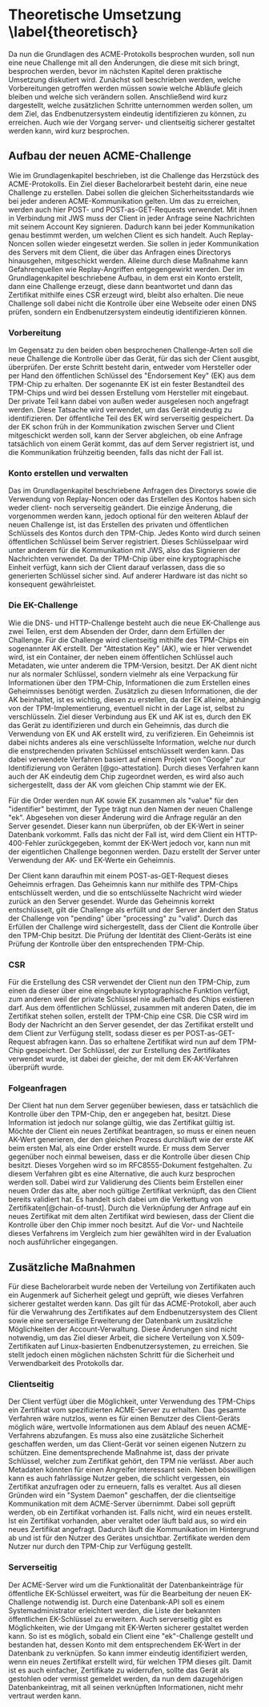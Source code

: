 # Theoretische Umsetzung \label{theoretisch}
Da nun die Grundlagen des ACME-Protokolls besprochen wurden, soll nun eine neue Challenge mit all den Änderungen, die diese mit sich bringt, besprochen werden, bevor im nächsten Kapitel deren praktische Umsetzung diskutiert wird. Zunächst soll beschrieben werden, welche Vorbereitungen getroffen werden müssen sowie welche Abläufe gleich bleiben und welche sich verändern sollen. Anschließend wird kurz dargestellt, welche zusätzlichen Schritte unternommen werden sollen, um dem Ziel, das Endbenutzersystem eindeutig identifizieren zu können, zu erreichen. Auch wie der Vorgang server- und clientseitig sicherer gestaltet werden kann, wird kurz besprochen.

## Aufbau der neuen ACME-Challenge
Wie im Grundlagenkapitel beschrieben, ist die Challenge das Herzstück des ACME-Protokolls. Ein Ziel dieser Bachelorarbeit besteht darin, eine neue Challenge zu erstellen. Dabei sollen die gleichen Sicherheitsstandards wie bei jeder anderen ACME-Kommunikation gelten. Um das zu erreichen, werden auch hier POST- und POST-as-GET-Requests verwendet. Mit ihnen in Verbindung mit JWS muss der Client in jeder Anfrage seine Nachrichten mit seinem Account Key signieren. Dadurch kann bei jeder Kommunikation genau bestimmt werden, um welchen Client es sich handelt. Auch Replay-Noncen sollen wieder eingesetzt werden. Sie sollen in jeder Kommunikation des Servers mit dem Client, die über das Anfragen eines Directorys hinausgehen, mitgeschickt werden. Alleine durch diese Maßnahme kann Gefahrenquellen wie Replay-Angriffen entgegengewirkt werden. Der im Grundlagenkapitel beschriebene Aufbau, in dem erst ein Konto erstellt, dann eine Challenge erzeugt, diese dann beantwortet und dann das Zertifikat mithilfe eines CSR erzeugt wird, bleibt also erhalten. Die neue Challenge soll dabei nicht die Kontrolle über eine Webseite oder einen DNS prüfen, sondern ein Endbenutzersystem eindeutig identifizieren können.

### Vorbereitung
Im Gegensatz zu den beiden oben besprochenen Challenge-Arten soll die neue Challenge die Kontrolle über das Gerät, für das sich der Client ausgibt, überprüfen. Der erste Schritt besteht darin, entweder vom Hersteller oder per Hand den öffentlichen Schlüssel des "Endorsement Key" (EK) aus dem TPM-Chip zu erhalten. Der sogenannte EK ist ein fester Bestandteil des TPM-Chips und wird bei dessen Erstellung vom Hersteller mit eingebaut. Der private Teil kann dabei von außen weder ausgelesen noch angefragt werden. Diese Tatsache wird verwendet, um das Gerät eindeutig zu identifizieren. Der öffentliche Teil des EK wird serverseitig gespeichert. Da der EK schon früh in der Kommunikation zwischen Server und Client mitgeschickt werden soll, kann der Server abgleichen, ob eine Anfrage tatsächlich von einem Gerät kommt, das auf dem Server registriert ist, und die Kommunikation frühzeitig beenden, falls das nicht der Fall ist.

### Konto erstellen und verwalten
Das im Grundlagenkapitel beschriebene Anfragen des Directorys sowie die Verwendung von Replay-Noncen oder das Erstellen des Kontos haben sich weder client- noch serverseitig geändert. Die einzige Änderung, die vorgenommen werden kann, jedoch optional für den weiteren Ablauf der neuen Challenge ist, ist das Erstellen des privaten und öffentlichen Schlüssels des Kontos durch den TPM-Chip. Jedes Konto wird durch seinen öffentlichen Schlüssel beim Server registriert. Dieses Schlüsselpaar wird unter anderem für die Kommunikation mit JWS, also das Signieren der Nachrichten verwendet. Da der TPM-Chip über eine kryptographische Einheit verfügt, kann sich der Client darauf verlassen, dass die so generierten Schlüssel sicher sind. Auf anderer Hardware ist das nicht so konsequent gewährleistet.

### Die EK-Challenge
Wie die DNS- und HTTP-Challenge besteht auch die neue EK-Challenge aus zwei Teilen, erst dem Absenden der Order, dann dem Erfüllen der Challenge.
Für die Challenge wird clientseitig mithilfe des TPM-Chips ein sogenannter AK erstellt. Der "Attestation Key" (AK), wie er hier verwendet wird, ist ein Container, der neben einem öffentlichen Schlüssel auch Metadaten, wie unter anderem die TPM-Version, besitzt. Der AK dient nicht nur als normaler Schlüssel, sondern vielmehr als eine Verpackung für Informationen über den TPM-Chip, Informationen die zum Erstellen eines Geheimnisses benötigt werden. Zusätzlich zu diesen Informationen, die der AK beinhaltet, ist es wichtig, diesen zu erstellen, da der EK alleine, abhängig von der TPM-Implementierung, eventuell nicht in der Lage ist, selbst zu verschlüsseln. Ziel dieser Verbindung aus EK und AK ist es, durch den EK das Gerät zu identifizieren und durch ein Geheimnis, das durch die Verwendung von EK und AK erstellt wird, zu verifizieren. Ein Geheimnis ist dabei nichts anderes als eine verschlüsselte Information, welche nur durch die enstprechenden privaten Schlüssel entschlüsselt werden kann. Das dabei verwendete Verfahren basiert auf einem Projekt von "Google" zur Identifizierung von Geräten [@go-attestation]. Durch dieses Verfahren kann auch der AK eindeutig dem Chip zugeordnet werden, es wird also auch sichergestellt, dass der AK vom gleichen Chip stammt wie der EK.

Für die Order werden nun AK sowie EK zusammen als "value" für den "identifier" bestimmt, der Type trägt nun den Namen der neuen Challenge "ek". Abgesehen von dieser Änderung wird die Anfrage regulär an den Server gesendet. Dieser kann nun überprüfen, ob der EK-Wert in seiner Datenbank vorkommt. Falls das nicht der Fall ist, wird dem Client ein HTTP-400-Fehler zurückgegeben, kommt der EK-Wert jedoch vor, kann nun mit der eigentlichen Challenge begonnen werden. Dazu erstellt der Server unter Verwendung der AK- und EK-Werte ein Geheimnis.

Der Client kann daraufhin mit einem POST-as-GET-Request dieses Geheimnis erfragen. Das Geheimnis kann nur mithilfe des TPM-Chips entschlüsselt werden, und die so entschlüsselte Nachricht wird wieder zurück an den Server gesendet. Wurde das Geheimnis korrekt entschlüsselt, gilt die Challenge als erfüllt und der Server ändert den Status der Challenge von "pending" über "processing" zu "valid". Durch das Erfüllen der Challenge wird sichergestellt, dass der Client die Kontrolle über den TPM-Chip besitzt. Die Prüfung der Identität des Client-Geräts ist eine Prüfung der Kontrolle über den entsprechenden TPM-Chip.

### CSR
Für die Erstellung des CSR verwendet der Client nun den TPM-Chip, zum einen da dieser über eine eingebaute kryptographische Funktion verfügt, zum anderen weil der private Schlüssel nie außerhalb des Chips existieren darf. Aus dem öffentlichen Schlüssel, zusammen mit anderen Daten, die im Zertifikat stehen sollen, erstellt der TPM-Chip eine CSR. Die CSR wird im Body der Nachricht an den Server gesendet, der das Zertifikat erstellt und dem Client zur Verfügung stellt, sodass dieser es per POST-as-GET-Request abfragen kann. Das so erhaltene Zertifikat wird nun auf dem TPM-Chip gespeichert. Der Schlüssel, der zur Erstellung des Zertifikates verwendet wurde, ist dabei der gleiche, der mit dem EK-AK-Verfahren überprüft wurde.

### Folgeanfragen
Der Client hat nun dem Server gegenüber bewiesen, dass er tatsächlich die Kontrolle über den TPM-Chip, den er angegeben hat, besitzt. Diese Information ist jedoch nur solange gültig, wie das Zertifikat gültig ist. Möchte der Client ein neues Zertifikat beantragen, so muss er einen neuen AK-Wert generieren, der den gleichen Prozess durchläuft wie der erste AK beim ersten Mal, als eine Order erstellt wurde. Er muss dem Server gegenüber noch einmal beweisen, dass er die Kontrolle über diesen Chip besitzt. Dieses Vorgehen wird so im RFC8555-Dokument festgehalten.
Zu diesem Verfahren gibt es eine Alternative, die auch kurz besprochen werden soll. Dabei wird zur Validierung des Clients beim Erstellen einer neuen Order das alte, aber noch gültige Zertifikat verknüpft, das den Client bereits validiert hat. Es handelt sich dabei um die Verkettung von Zertifikaten[@chain-of-trust]. Durch die Verknüpfung der Anfrage auf ein neues Zertifikat mit dem alten Zertifikat wird bewiesen, dass der Client die Kontrolle über den Chip immer noch besitzt. Auf die Vor- und Nachteile dieses Verfahrens im Vergleich zum hier gewählten wird in der Evaluation noch ausführlicher eingegangen.

## Zusätzliche Maßnahmen
Für diese Bachelorarbeit wurde neben der Verteilung von Zertifikaten auch ein Augenmerk auf Sicherheit gelegt und geprüft, wie dieses Verfahren sicherer gestaltet werden kann. Das gilt für das ACME-Protokoll, aber auch für die Verwahrung des Zertifikates auf dem Endbenutzersystem des Client sowie eine serverseitige Erweiterung der Datenbank um zusätzliche Möglichkeiten der Account-Verwaltung. Diese Änderungen sind nicht notwendig, um das Ziel dieser Arbeit, die sichere Verteilung von X.509-Zertifikaten auf Linux-basierten Endbenutzersystemen, zu erreichen. Sie stellt jedoch einen möglichen nächsten Schritt für die Sicherheit und Verwendbarkeit des Protokolls dar.

### Clientseitig
Der Client verfügt über die Möglichkeit, unter Verwendung des TPM-Chips ein Zertifikat vom spezifizierten ACME-Server zu erhalten. Das gesamte Verfahren wäre nutzlos, wenn es für einen Benutzer des Client-Geräts möglich wäre, wertvolle Informationen aus dem Ablauf des neuen ACME-Verfahrens abzufangen. Es muss also eine zusätzliche Sicherheit geschaffen werden, um das Client-Gerät vor seinen eigenen Nutzern zu schützen. Eine dementsprechende Maßnahme ist, dass der private Schlüssel, welcher zum Zertifikat gehört, den TPM nie verlässt. Aber auch Metadaten könnten für einen Angreifer interessant sein. Neben böswilligen kann es auch fahrlässige Nutzer geben, die schlicht vergessen, ein Zertifikat anzufragen oder zu erneuern, falls es veraltet. Aus all diesen Gründen wird ein "System Daemon" geschaffen, der die clientseitige Kommunikation mit dem ACME-Server übernimmt. Dabei soll geprüft werden, ob ein Zertifikat vorhanden ist. Falls nicht, wird ein neues erstellt. Ist ein Zertifikat vorhanden, aber veraltet oder läuft bald aus, so wird ein neues Zertifikat angefragt. Dadurch läuft die Kommunikation im Hintergrund ab und ist für den Nutzer des Gerätes unsichtbar. Zertifikate werden dem Nutzer nur durch den TPM-Chip zur Verfügung gestellt.

### Serverseitig
Der ACME-Server wird um die Funktionalität der Datenbankeinträge für öffentliche EK-Schlüssel erweitert, was für die Bearbeitung der neuen EK-Challenge notwendig ist. Durch eine Datenbank-API soll es einem Systemadministrator erleichtert werden, die Liste der bekannten öffentlichen EK-Schlüssel zu erweitern. Auch serverseitig gibt es Möglichkeiten, wie der Umgang mit EK-Werten sicherer gestaltet werden kann. So ist es möglich, sobald ein Client eine "ek"-Challenge gestellt und bestanden hat, dessen Konto mit dem entsprechendem EK-Wert in der Datenbank zu verknüpfen. So kann immer eindeutig identifiziert werden, wenn ein neues Zertifikat erstellt wird, für welchen TPM dieses gilt. Damit ist es auch einfacher, Zertifikate zu widerrufen, sollte das Gerät als gestohlen oder vermisst gemeldet werden, da nun dem dazugehörigen Datenbankeintrag, mit all seinen verknüpften Informationen, nicht mehr vertraut werden kann.
